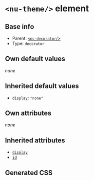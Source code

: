 # `<nu-theme/>` element

## Base info
* Parent: [`<nu-decorator`/>](./nu-decorator.md)
* Type: `decorator`


## Own default values
*none*

## Inherited default values
* `display`: `"none"`


## Own attributes
*none*


## Inherited attributes
* [`display`](../attributes/display.md)
* [`id`](../attributes/id.md)

## Generated CSS
```css

```
